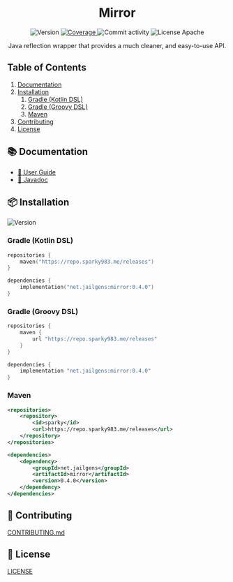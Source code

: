 <h1 align="center">Mirror</h1>

<p align="center">
    <img src="https://img.shields.io/github/v/tag/jailgens/mirror?display_name=release&label=Release&style=flat-square&color=12bed3&labelColor=06222b" alt="Version">
    <a href="https://app.codecov.io/gh/jailgens/mirror">
        <img src="https://img.shields.io/codecov/c/github/jailgens/mirror?label=Coverage&style=flat-square&color=12bed3&labelColor=06222b" alt="Coverage">
    </a>
    <img src="https://img.shields.io/github/commit-activity/m/jailgens/mirror?label=Commits&style=flat-square&color=12bed3&labelColor=06222b" alt="Commit activity">
    <img src="https://img.shields.io/github/license/jailgens/mirror?label=License&style=flat-square&color=12bed3&labelColor=06222b" alt="License Apache">
</p>

<p align="center">
    Java reflection wrapper that provides a much cleaner, and easy-to-use API.
</p>

## Table of Contents

1. [Documentation](#-documentation)
2. [Installation](#-installation)
    1. [Gradle (Kotlin DSL)](#gradle-kotlin-dsl)
    2. [Gradle (Groovy DSL)](#gradle-groovy-dsl)
    3. [Maven](#maven)
3. [Contributing](#-contributing)
4. [License](#-license)

## 📚 Documentation

- [📖 User Guide](https://dev.jailgens.net/jailgens-open-source/mirror/getting-started)
- [📄 Javadoc](https://repo.sparky983.me/javadoc/releases/net/jailgens/mirror/latest)

## 📦 Installation

<img src="https://img.shields.io/github/v/tag/jailgens/mirror?display_name=release&label=Release&style=flat-square&color=12bed3&labelColor=06222b" alt="Version">

### Gradle (Kotlin DSL)

```kotlin
repositories {
    maven("https://repo.sparky983.me/releases")
}

dependencies {
    implementation("net.jailgens:mirror:0.4.0")
}
```

### Gradle (Groovy DSL)

```groovy
repositories {
    maven {
        url "https://repo.sparky983.me/releases"
    }
}

dependencies {
    implementation "net.jailgens:mirror:0.4.0"
}
```

### Maven

```xml
<repositories>
    <repository>
        <id>sparky</id>
        <url>https://repo.sparky983.me/releases</url>
    </repository>
</repositories>

<dependencies>
    <dependency>
        <groupId>net.jailgens</groupId>
        <artifactId>mirror</artifactId>
        <version>0.4.0</version>
    </dependency>
</dependencies>
```

## 🤝 Contributing

[CONTRIBUTING.md](CONTRIBUTING.md)

## 📝 License

[LICENSE](LICENSE)
